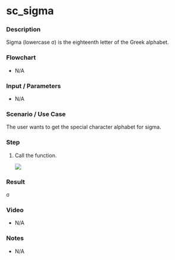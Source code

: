 ﻿# sc_sigma

### Description

Sigma (lowercase σ) is the eighteenth letter of the Greek alphabet.

### Flowchart

- N/A 

### Input / Parameters

- N/A

### Scenario / Use Case

The user wants to get the special character alphabet for sigma.

### Step

1. Call the function.
    
    ![](../../../../document/function/SpecialCharacter/sc_sigma1/sc_sigma-step-1.png?raw=true)
 
### Result

 σ
 
### Video

- N/A

<!--[![Video](http://i.imgur.com/Ot5DWAW.png)](https://youtu.be/StTqXEQ2l-Y?t=35s)-->

### Notes

- N/A